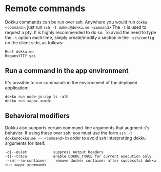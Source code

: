 # Remote commands

Dokku commands can be run over ssh. Anywhere you would run `dokku <command>`, just run `ssh -t dokku@dokku.me <command>`
The `-t` is used to request a pty. It is highly recommended to do so.
To avoid the need to type the `-t` option each time, simply create/modify a section in the `.ssh/config` on the client side, as follows:

```
Host dokku.me
RequestTTY yes
```

## Run a command in the app environment

It's possible to run commands in the environment of the deployed application:

```shell
dokku run node-js-app ls -alh
dokku run <app> <cmd>
```

## Behavioral modifiers

Dokku also supports certain command-line arguments that augment it's behavior. If using these over ssh, you must use the form `ssh -t dokku@dokku.me -- <command>`
in order to avoid ssh interpretting dokku arguments for itself.

```shell
-q|--quiet            suppress output headers
-t|--trace            enable DOKKU_TRACE for current execution only
--rm|--rm-container    remove docker container after successful dokku run <app> <command>
```
